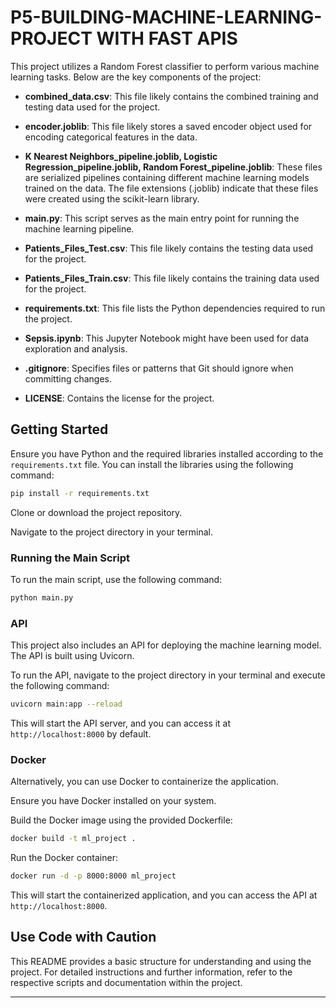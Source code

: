 # P5-BUILDING-MACHINE-LEARNING-PROJECT WITH FAST APIS

This project utilizes a Random Forest classifier to perform various machine learning tasks. Below are the key components of the project:

- **combined_data.csv**: This file likely contains the combined training and testing data used for the project.
  
- **encoder.joblib**: This file likely stores a saved encoder object used for encoding categorical features in the data.
  
- **K Nearest Neighbors_pipeline.joblib, Logistic Regression_pipeline.joblib, Random Forest_pipeline.joblib**: These files are  serialized pipelines containing different machine learning models trained on the data. The file extensions (.joblib) indicate that these files were created using the scikit-learn library.
  
- **main.py**: This script serves as the main entry point for running the machine learning pipeline.
  
- **Patients_Files_Test.csv**: This file likely contains the testing data used for the project.
  
- **Patients_Files_Train.csv**: This file likely contains the training data used for the project.
  
- **requirements.txt**: This file lists the Python dependencies required to run the project.
  
- **Sepsis.ipynb**: This Jupyter Notebook might have been used for data exploration and analysis.
  
- **.gitignore**: Specifies files or patterns that Git should ignore when committing changes.
  
- **LICENSE**: Contains the license for the project.

## Getting Started

Ensure you have Python and the required libraries installed according to the `requirements.txt` file. You can install the libraries using the following command:

```bash
pip install -r requirements.txt
```

Clone or download the project repository.

Navigate to the project directory in your terminal.

### Running the Main Script

To run the main script, use the following command:

```bash
python main.py
```

### API

This project also includes an API for deploying the machine learning model. The API is built using Uvicorn.

To run the API, navigate to the project directory in your terminal and execute the following command:

```bash
uvicorn main:app --reload
```

This will start the API server, and you can access it at `http://localhost:8000` by default.

### Docker

Alternatively, you can use Docker to containerize the application.

Ensure you have Docker installed on your system.

Build the Docker image using the provided Dockerfile:

```bash
docker build -t ml_project .
```

Run the Docker container:

```bash
docker run -d -p 8000:8000 ml_project
```

This will start the containerized application, and you can access the API at `http://localhost:8000`.

## Use Code with Caution

This README provides a basic structure for understanding and using the project. For detailed instructions and further information, refer to the respective scripts and documentation within the project.

--- 